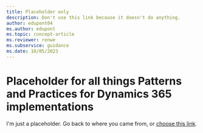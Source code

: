 ```yaml
---
title: Placeholder only
description: Don't use this link because it doesn't do anything.
author: edupont04
ms.author: edupont
ms.topic: concept-article
ms.reviewer: renwe
ms.subservice: guidance
ms.date: 10/05/2023
---
```


# Placeholder for all things Patterns and Practices for Dynamics 365 implementations

I'm just a placeholder. Go back to where you came from, or [choose this link](index.yml). 
